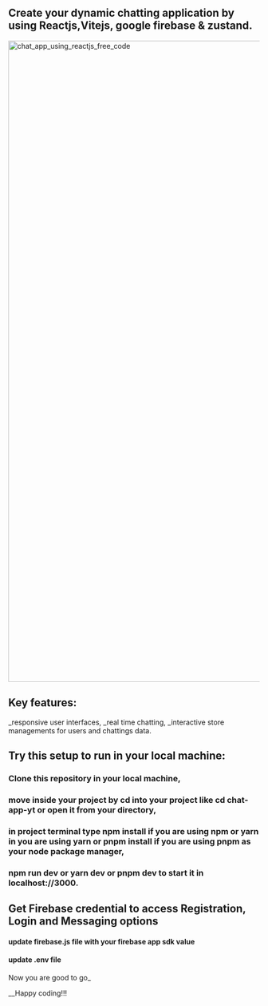 ## Create your dynamic chatting application by using Reactjs,Vitejs, google firebase & zustand.

<img width="1283" alt="chat_app_using_reactjs_free_code" src="https://github.com/noorjsdivs/chat-app-yt/assets/104062645/0f81e187-17b9-4cf2-86e6-ff0f14bf82ad">

## Key features:
_responsive user interfaces,
_real time chatting,
_interactive store managements for users and chattings data.


## Try this setup to run in your local machine:

### Clone this repository in your local machine,
### move inside your project by cd into your project like cd chat-app-yt or open it from your directory, 
### in project terminal type npm install if you are using npm or yarn in you are using yarn or pnpm install if you are using pnpm as your node package manager,
### npm run dev or yarn dev or pnpm dev to start it in localhost://3000.


## Get Firebase credential to access Registration, Login and Messaging options
#### update firebase.js file with your firebase app sdk value
#### update .env file
Now you are good to go_

__Happy coding!!!
